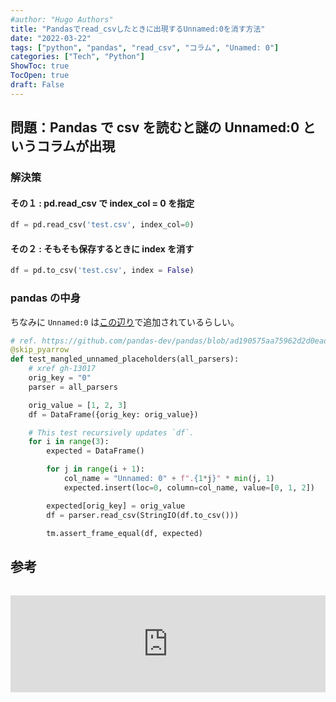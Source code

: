 ```yaml
---
#author: "Hugo Authors"
title: "Pandasでread_csvしたときに出現するUnnamed:0を消す方法"
date: "2022-03-22"
tags: ["python", "pandas", "read_csv", "コラム", "Unamed: 0"]
categories: ["Tech", "Python"]
ShowToc: true
TocOpen: true
draft: False
---
```


## 問題：Pandas で csv を読むと謎の Unnamed:0 というコラムが出現

### 解決策

#### その１ : pd.read_csv で index_col = 0 を指定

```python
df = pd.read_csv('test.csv', index_col=0)
```

#### その２ : そもそも保存するときに index を消す

```python
df = pd.to_csv('test.csv', index = False)
```

### pandas の中身

ちなみに `Unnamed:0` は[この辺り](https://github.com/pandas-dev/pandas/blob/ad190575aa75962d2d0eade2de81a5fe5a2e285b/pandas/tests/io/parser/test_mangle_dupes.py#L134-L135)で追加されているらしい。

```python
# ref. https://github.com/pandas-dev/pandas/blob/ad190575aa75962d2d0eade2de81a5fe5a2e285b/pandas/tests/io/parser/test_mangle_dupes.py#L120-L140
@skip_pyarrow
def test_mangled_unnamed_placeholders(all_parsers):
    # xref gh-13017
    orig_key = "0"
    parser = all_parsers

    orig_value = [1, 2, 3]
    df = DataFrame({orig_key: orig_value})

    # This test recursively updates `df`.
    for i in range(3):
        expected = DataFrame()

        for j in range(i + 1):
            col_name = "Unnamed: 0" + f".{1*j}" * min(j, 1)
            expected.insert(loc=0, column=col_name, value=[0, 1, 2])

        expected[orig_key] = orig_value
        df = parser.read_csv(StringIO(df.to_csv()))

        tm.assert_frame_equal(df, expected)

```

## 参考

<iframe class="hatenablogcard" style="width:100%;height:155px;margin:15px 0;max-width:560px;" title="pandas の to_csv -> read_csv で Unnamed: 0 が追加された場合の対処法" src="https://hatenablog-parts.com/embed?url=https://qiita.com/wariichi/items/988b16dc4941ccbe7af2" frameborder="0" scrolling="no"></iframe>
